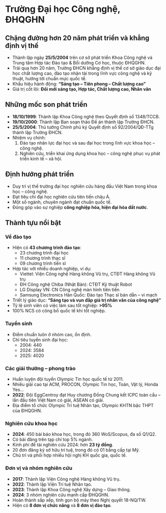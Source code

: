 # Trường Đại học Công nghệ, ĐHQGHN

## Chặng đường hơn 20 năm phát triển và khẳng định vị thế
- Thành lập ngày **25/5/2004** trên cơ sở phát triển Khoa Công nghệ và Trung tâm Hợp tác Đào tạo & Bồi dưỡng Cơ học, thuộc ĐHQGHN.  
- Trải qua hơn 20 năm, Trường ĐHCN khẳng định vị thế cơ sở giáo dục đại học chất lượng cao, đào tạo nhân tài trong lĩnh vực công nghệ và kỹ thuật, hướng tới chuẩn mực quốc tế.  
- Khẩu hiệu hành động: **“Sáng tạo – Tiên phong – Chất lượng cao”**  
- Giá trị cốt lõi: **Đổi mới sáng tạo, Hợp tác, Chất lượng cao, Nhân văn**

## Những mốc son phát triển
- **18/10/1999**: Thành lập Khoa Công nghệ theo Quyết định số 1348/TCCB.  
- **19/10/2000**: Thành lập Ban soạn thảo Đề án thành lập Trường ĐHCN.  
- **25/5/2004**: Thủ tướng Chính phủ ký Quyết định số 92/2004/QĐ-TTg thành lập Trường ĐHCN.  
- Nhiệm vụ chính:  
  1. Đào tạo nhân lực đại học và sau đại học trong lĩnh vực khoa học – công nghệ.  
  2. Nghiên cứu, triển khai ứng dụng khoa học – công nghệ phục vụ phát triển kinh tế – xã hội.  

## Định hướng phát triển
- Duy trì vị thế trường đại học nghiên cứu hàng đầu Việt Nam trong khoa học – công nghệ.  
- Đạt tiêu chí đại học nghiên cứu tiên tiến châu Á.  
- Một số ngành, chuyên ngành đạt chuẩn quốc tế.  
- Đóng góp vào sự nghiệp **công nghiệp hóa, hiện đại hóa đất nước**.

## Thành tựu nổi bật

### Về đào tạo
- Hiện có **43 chương trình đào tạo**:  
  - 23 chương trình đại học  
  - 11 chương trình thạc sĩ  
  - 09 chương trình tiến sĩ  
- Hợp tác với nhiều doanh nghiệp, ví dụ:  
  - Viettel: Viện Công nghệ Hàng không Vũ trụ, CTĐT Hàng không Vũ trụ  
  - ĐH Công nghệ Chiba (Nhật Bản): CTĐT Kỹ thuật Robot  
  - LG Display VN: CN Công nghệ màn hình tiên tiến  
  - Samsung Electronics Hàn Quốc: Đào tạo Thạc sĩ bán dẫn – vi mạch  
- Triết lý giáo dục: **“Sáng tạo và vun đắp giá trị nhân văn của công nghệ”**  
- Tỷ lệ sinh viên có việc làm sau tốt nghiệp: **>95%**  
- 100% NCS có công bố quốc tế khi tốt nghiệp.  

### Tuyển sinh
- Điểm chuẩn luôn ở nhóm cao, ổn định.  
- Chỉ tiêu tuyển sinh đại học:  
  - 2004: 440  
  - 2024: 3584  
  - 2025: 4020  

### Các giải thưởng – phong trào
- Huấn luyện đội tuyển Olympic Tin học quốc tế từ 2011.  
- Nhiều giải cao tại ACM, PROCON, Olympic Tin học, Toán, Vật lý, Honda Yes…  
- **2022**: Đội EggCentroy đạt Huy chương Đồng Chung kết ICPC toàn cầu – lần đầu tiên Việt Nam có giải, ASEAN có giải.  
- Địa điểm tổ chức Olympic Trí tuệ Nhân tạo, Olympic KHTN bậc THPT của ĐHQGHN.  

### Nghiên cứu khoa học
- **2024**: 450 bài báo khoa học, trong đó 360 WoS/Scopus, đa số Q1/Q2.  
- Có bài đăng trên tạp chí top 5% ngành.  
- Kinh phí đề tài nghiên cứu 2024: hơn **23 tỷ đồng**.  
- 20 đơn đăng ký sở hữu trí tuệ, trong đó có 01 bằng cấp tại Mỹ.  
- Chủ trì và phối hợp nhiều hội nghị KH quốc gia, quốc tế.  

### Đơn vị và nhóm nghiên cứu
- **2017**: Thành lập Viện Công nghệ Hàng không Vũ trụ.  
- **2022**: Thành lập Viện Trí tuệ Nhân tạo.  
- **2023**: Thành lập Khoa Công nghệ Xây dựng – Giao thông.  
- **2024**: 3 nhóm nghiên cứu mạnh cấp ĐHQGHN.  
- Hoàn thành sắp xếp, tinh gọn bộ máy theo Nghị quyết 18-NQ/TW.  
- Hiện có **8 đơn vị chức năng** và **8 đơn vị đào tạo**.
